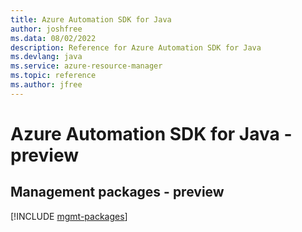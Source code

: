 ```yaml
---
title: Azure Automation SDK for Java
author: joshfree
ms.data: 08/02/2022
description: Reference for Azure Automation SDK for Java
ms.devlang: java
ms.service: azure-resource-manager
ms.topic: reference
ms.author: jfree
---
```

# Azure Automation SDK for Java - preview

## Management packages - preview
[!INCLUDE [mgmt-packages](automation-mgmt-index.md)]